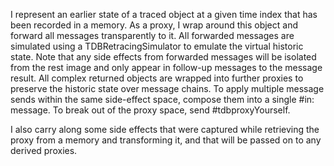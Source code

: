 I represent an earlier state of a traced object at a given time index that has been recorded in a memory. As a proxy, I wrap around this object and forward all messages transparently to it. All forwarded messages are simulated using a TDBRetracingSimulator to emulate the virtual historic state. Note that any side effects from forwarded messages will be isolated from the rest image and only appear in follow-up messages to the message result. All complex returned objects are wrapped into further proxies to preserve the historic state over message chains. To apply multiple message sends within the same side-effect space, compose them into a single #in: message. To break out of the proxy space, send #tdbproxyYourself.

I also carry along some side effects that were captured while retrieving the proxy from a memory and transforming it, and that will be passed on to any derived proxies.